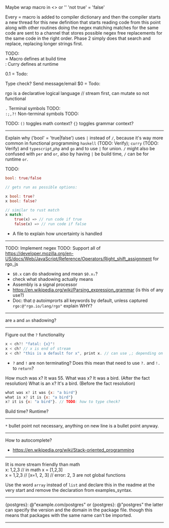 Maybe wrap macro in <> or ''
'not true' = 'false'

Every = macro is added to compiler dictionary and then the compiler starts a new thread for this new definition that starts reading code from this point along with other routines doing the negex matching
matches for the same code are sent to a channel that stores possible negex free replacements for the same code in the right order.
Phase 2 simply does that search and replace, replacing longer strings first.

TODO:  
= Macro defines at build time  
: Curry defines at runtime  

$0.$1 = Todo:  

Type check?  Send message/email $0 = Todo:  

  
rgo is a declarative logical language // stream first, can mutate so not functional



`.`  Terminal symbols TODO:  
`:;,?!` Non-terminal symbols  TODO:  

TODO: `()` toggles math context? `{}` toggles grammar context?


---

Explain why ('bool' = 'true|false') uses `|` instead of `/`, because it's way more common in functional programming `haskell` (TODO: Verify); `curry` (TODO: Verify) and `typescript`,`php` and `go` and to use `|` for union. `/` might also be confused with `per` and `or`, also by having `|` be build time, `/` can be for runtime `or`.

TODO:
```rust
bool: true/false

// gets run as possible options:

x bool: true?
x bool: false?

// similar to rust match
x match: 
    true(x) => // run code if true
    false(x) => // run code if false
```
* A file to explain how uncertainty is handled
  
---


TODO: Implement negex
TODO: Support all of https://developer.mozilla.org/en-US/docs/Web/JavaScript/Reference/Operators/Right_shift_assignment for rgo_js



* `$0.x` can do shadowing and mean `$0.x₁`?
* check what shadowing actually means
* Assembly is a signal processor
* https://en.wikipedia.org/wiki/Parsing_expression_grammar (is this of any use?)
* Doc: that `@` autoimprorts all keywords by default, unless captured `rgo:@"rgo.io/lang/rgo"` explain WHY?


---

are `a` and `an` shadowing?

---

Figure out the `?` functionality
```rust
x < ch?! "fatal: {x}"!
x < ch? // x is end of stream 
x < ch? "this is a default for x", print x. // can use ,; depending on context x < ch? default for x. // Return
```
* `?` and `!` are non terminating? Does this mean that need to use `?.` and `!.` to `return`?

How much was x? It was 55. What was x? It was a bird. (After the fact resolution) What is an x? It's a bird. (Before the fact resolution)

```js
what was x? it was {x: "a bird"}
what is x? it is {x: "a bird"}
x? it is {x: "a bird"}. // TODO: how to type check?
```

Build time? Runtime?

---

`*` bullet point not necessary, anything on new line is a bullet point anyway.


---

How to autocomplete?


* https://en.wikipedia.org/wiki/Stack-oriented_programming


---

lit is more stream friendly than math  
x: 1,2,3 // in math x = [1,2,3]  
x = 1,2,3 // [x=1, 2, 3] // error: 2, 3 are not global functions 



Use the word `array` instead of `list` and declare this in the readme at the very start and remove the declaration from examples_syntax.


---

{postgres}: @"example.com/postgres"
or
{postgres}: @"postgres"
the latter can specify the version and the domain in the package file.
though this means that packages with the same name can't be imported.

---

